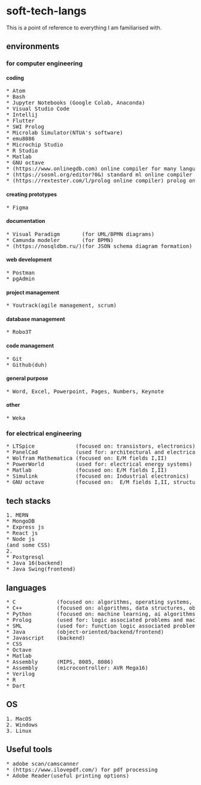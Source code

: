 # soft-tech-langs  
This is a point of reference to everything I am familiarised with.  

## environments 
### for computer engineering 
#### coding
<pre>
* Atom
* Bash
* Jupyter Notebooks (Google Colab, Anaconda)
* Visual Studio Code
* Intellij
* Flutter
* SWI Prolog
* Microlab Simulator(NTUA's software)
* emu8086
* Microchip Studio
* R Studio
* Matlab
* GNU octave 
* (https://www.onlinegdb.com) online compiler for many languages
* (https://sosml.org/editor?0&) standard ml online compiler
* (https://rextester.com/l/prolog_online_compiler) prolog online compiler
</pre>
#### creating prototypes
<pre>
* Figma
</pre>
#### documentation
<pre>
* Visual Paradigm       (for UML/BPMN diagrams)
* Camunda modeler       (for BPMN)
* (https://nosqldbm.ru/)(for JSON schema diagram formation)
</pre>
#### web development
<pre>
* Postman
* pgAdmin
</pre>
#### project management
<pre>
* Youtrack(agile management, scrum)
</pre>
#### database management
<pre>
* Robo3T
</pre>
#### code management
<pre>
* Git
* Github(duh)
</pre>

#### general purpose
<pre>
* Word, Excel, Powerpoint, Pages, Numbers, Keynote
</pre>

#### other
<pre>
* Weka
</pre>

### for electrical engineering  
<pre>
* LTSpice             (focused on: transistors, electronics)
* PanelCad            (used for: architectural and electrical design)
* Wolfram Mathematica (focused on: E/M fields I,II)
* PowerWorld          (used for: electrical energy systems)
* Matlab              (focused on: E/M fields I,II)
* Simulink            (focused on: Industrial electronics)
* GNU octave          (focused on:  E/M fields I,II, structure and electrical properties of materials)
</pre>

## tech stacks 
<pre>
1. MERN
* MongoDB
* Express js
* React js
* Node js
(and some CSS)
2. 
* Postgresql
* Java 16(backend)
* Java Swing(frontend)
</pre>

## languages 
<pre>
* C             (focused on: algorithms, operating systems, microcontroller: AVR Mega16)
* C++           (focused on: algorithms, data structures, object orientation, advanced programming techniques)
* Python        (focused on: machine learning, ai algorithms, algorithms, scripts, data processing)(libraries: pandas, numpy)
* Prolog        (used for: logic associated problems and machine learning)
* SML           (used for: function logic associated problems)
* Java          (object-oriented/backend/frontend)
* Javascript    (backend)
* CSS
* Octave
* Matlab
* Assembly      (MIPS, 8085, 8086)
* Assembly      (microcontroller: AVR Mega16)
* Verilog
* R
* Dart
</pre>

## OS
<pre>
1. MacOS
2. Windows
3. Linux
</pre>

## Useful tools
<pre>
* adobe scan/camscanner
* (https://www.ilovepdf.com/) for pdf processing
* Adobe Reader(useful printing options)
</pre>
